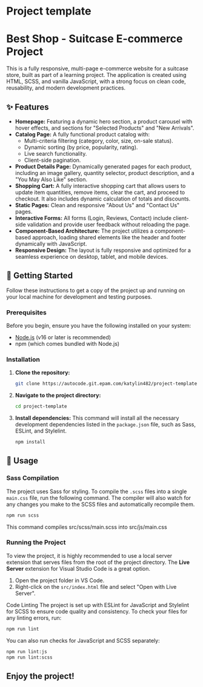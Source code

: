 # Project template

# Best Shop - Suitcase E-commerce Project

This is a fully responsive, multi-page e-commerce website for a suitcase store, built as part of a learning project. The application is created using HTML, SCSS, and vanilla JavaScript, with a strong focus on clean code, reusability, and modern development practices.

## ✨ Features

- **Homepage:** Featuring a dynamic hero section, a product carousel with hover effects, and sections for "Selected Products" and "New Arrivals".
- **Catalog Page:** A fully functional product catalog with:
  - Multi-criteria filtering (category, color, size, on-sale status).
  - Dynamic sorting (by price, popularity, rating).
  - Live search functionality.
  - Client-side pagination.
- **Product Details Page:** Dynamically generated pages for each product, including an image gallery, quantity selector, product description, and a "You May Also Like" section.
- **Shopping Cart:** A fully interactive shopping cart that allows users to update item quantities, remove items, clear the cart, and proceed to checkout. It also includes dynamic calculation of totals and discounts.
- **Static Pages:** Clean and responsive "About Us" and "Contact Us" pages.
- **Interactive Forms:** All forms (Login, Reviews, Contact) include client-side validation and provide user feedback without reloading the page.
- **Component-Based Architecture:** The project utilizes a component-based approach, loading shared elements like the header and footer dynamically with JavaScript.
- **Responsive Design:** The layout is fully responsive and optimized for a seamless experience on desktop, tablet, and mobile devices.

## 🚀 Getting Started

Follow these instructions to get a copy of the project up and running on your local machine for development and testing purposes.

### Prerequisites

Before you begin, ensure you have the following installed on your system:

- [Node.js](https://nodejs.org/) (v16 or later is recommended)
- npm (which comes bundled with Node.js)

### Installation

1.  **Clone the repository:**
    ```bash
    git clone https://autocode.git.epam.com/katylin482/project-template-ua.git
    ```
2.  **Navigate to the project directory:**
    ```bash
    cd project-template
    ```
3.  **Install dependencies:**
    This command will install all the necessary development dependencies listed in the `package.json` file, such as Sass, ESLint, and Stylelint.
    ```bash
    npm install
    ```

## 🔧 Usage

### Sass Compilation

The project uses Sass for styling. To compile the `.scss` files into a single `main.css` file, run the following command. The compiler will also watch for any changes you make to the SCSS files and automatically recompile them.

```bash
npm run scss
```

This command compiles src/scss/main.scss into src/js/main.css

### Running the Project

To view the project, it is highly recommended to use a local server extension that serves files from the root of the project directory. The **Live Server** extension for Visual Studio Code is a great option.

1.  Open the project folder in VS Code.
2.  Right-click on the `src/index.html` file and select "Open with Live Server".

Code Linting
The project is set up with ESLint for JavaScript and Stylelint for SCSS to ensure code quality and consistency. To check your files for any linting errors, run:

```bash
npm run lint
```

You can also run checks for JavaScript and SCSS separately:

```bash
npm run lint:js
npm run lint:scss
```

## Enjoy the project!

